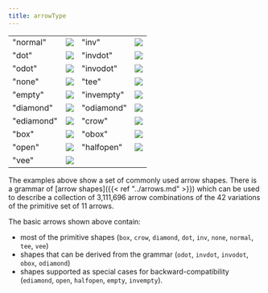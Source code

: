 ```yaml
---
title: arrowType
---
```

<TABLE>
  <TR>
    <TD>"normal"</TD>
    <TD><IMG SRC="a_normal.gif"></TD>
    <TD>"inv"</TD>
    <TD><IMG SRC="a_inv.gif"></TD>
  </TR>
  <TR>
    <TD>"dot"</TD>
    <TD><IMG SRC="a_dot.gif"></TD>
    <TD>"invdot"</TD>
    <TD><IMG SRC="a_invdot.gif"></TD>
  </TR>
  <TR>
    <TD>"odot"</TD>
    <TD><IMG SRC="a_odot.gif"></TD>
    <TD>"invodot"</TD>
    <TD><IMG SRC="a_invodot.gif"></TD>
  </TR>
  <TR>
    <TD>"none"</TD>
    <TD><IMG SRC="a_none.gif"></TD>
    <TD>"tee"</TD>
    <TD><IMG SRC="a_tee.gif"></TD>
  </TR>
  <TR>
    <TD>"empty"</TD>
    <TD><IMG SRC="a_empty.gif"></TD>
    <TD>"invempty"</TD>
    <TD><IMG SRC="a_invempty.gif"></TD>
  </TR>
  <TR>
    <TD>"diamond"</TD>
    <TD><IMG SRC="a_diamond.gif"></TD>
    <TD>"odiamond"</TD>
    <TD><IMG SRC="a_odiamond.gif"></TD>
  </TR>
  <TR>
    <TD>"ediamond"</TD>
    <TD><IMG SRC="a_ediamond.gif"></TD>
    <TD>"crow"</TD>
    <TD><IMG SRC="a_crow.gif"></TD>
  </TR>
  <TR>
    <TD>"box"</TD>
    <TD><IMG SRC="a_box.gif"></TD>
    <TD>"obox"</TD>
    <TD><IMG SRC="a_obox.gif"></TD>
  </TR>
  <TR>
    <TD>"open"</TD>
    <TD><IMG SRC="a_open.gif"></TD>
    <TD>"halfopen"</TD>
    <TD><IMG SRC="a_halfopen.gif"></TD>
  </TR>
  <TR>
    <TD>"vee"</TD>
    <TD><IMG SRC="a_open.gif"></TD>
  </TR>
</TABLE>

The examples above show a set of commonly used arrow shapes.
There is a grammar of [arrow shapes]({{< ref "../arrows.md" >}})
which can be used to describe a collection of 3,111,696 arrow combinations of the 
42 variations of the primitive set of 11 arrows.

The basic arrows shown
above contain:

* most of the primitive shapes (`box`, `crow`, `diamond`, `dot`, `inv`, `none`, `normal`, `tee`, `vee`)
* shapes that can be derived from the grammar (`odot`, `invdot`, `invodot`, `obox`, `odiamond`)
* shapes supported as special cases for backward-compatibility (`ediamond`, `open`, `halfopen`, `empty`, `invempty`).
